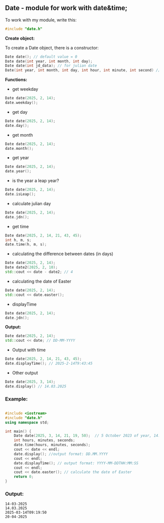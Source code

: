 ## Date - module for work with date&time;

To work with my module, write this:
```cpp
#include "date.h"
```

**Create object:**

To create a Date object, there is a constructor:
```cpp
Date date(); // default value = 0
Date date(int year, int month, int day);
Date date(int jd_data); // for julian date
Date(int year, int month, int day, int hour, int minute, int second) // datetime
```

**Functions:**
- get weekday
```cpp
Date date(2025, 2, 14);
date.weekday();
  ``` 
- get day
```cpp
Date date(2025, 2, 14);
date.day();
```
- get month
```cpp
Date date(2025, 2, 14);
date.month();
  ``` 
- get year
```cpp
Date date(2025, 2, 14);
date.year();
```
- is the year a leap year?
```cpp
Date date(2025, 2, 14);
date.isLeap();
  ``` 
- calculate julian day
```cpp
Date date(2025, 2, 14);
date.jdn();
```
- get time
```cpp
Date date(2025, 2, 14, 21, 43, 45);
int h, m, s;
date.time(h, m, s);
```
- calculating the difference between dates (in days)
```cpp
Date date(2025, 2, 14);
Date date2(2025, 2, 10);
std::cout << date - date2; // 4
```
- calculating the date of Easter
```cpp
Date date(2025, 2, 14);
std::cout << date.easter();
```

- displayTime
```cpp
Date date(2025, 2, 14);
date.jdn();
```

**Output:**
```cpp
Date date(2025, 2, 14);
std::cout << date; // DD-MM-YYYY
```
- Output with time
```cpp
Date date(2025, 2, 14, 21, 43, 45);
date.displayTime(); // 2025-2-14T9:43:45
```
- Other output
```cpp
Date date(2025, 3, 14);
date.display() // 14.03.2025
```

### Example:

```cpp

#include <iostream>
#include "date.h"
using namespace std;

int main() {
    Date date(2025, 3, 14, 21, 19, 50);  // 5 October 2023 of year, 14:30:45
    int hours, minutes, seconds;
    date.time(hours, minutes, seconds);
    cout << date << endl;
    date.display(); //output format: DD.MM.YYYY
    cout << endl;
    date.displayTime(); // output format: YYYY-MM-DDTHH:MM:SS
    cout << endl;
    cout << date.easter(); // calculate the date of Easter
    return 0;
}
```
### Output:
```output
14-03-2025
14.03.2025
2025-03-14T09:19:50
20-04-2025
  ``` 
